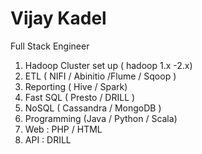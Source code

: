 # Vijay Kadel

Full Stack Engineer 

1. Hadoop Cluster set up ( hadoop 1.x -2.x)
2. ETL ( NIFI / Abinitio /Flume / Sqoop )
3. Reporting ( Hive / Spark)
4. Fast SQL ( Presto / DRILL )
5. NoSQL ( Cassandra / MongoDB )
6. Programming (Java / Python / Scala)
7. Web : PHP / HTML
8. API : DRILL 
